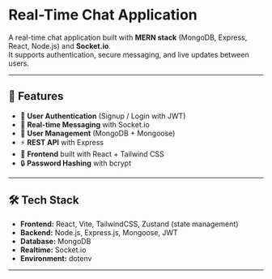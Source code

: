 # Real-Time Chat Application

A real-time chat application built with **MERN stack** (MongoDB, Express, React, Node.js) and **Socket.io**.  
It supports authentication, secure messaging, and live updates between users.

---

## 🚀 Features
- 🔐 **User Authentication** (Signup / Login with JWT)
- 💬 **Real-time Messaging** with Socket.io
- 👤 **User Management** (MongoDB + Mongoose)
- ⚡ **REST API** with Express
- 🎨 **Frontend** built with React + Tailwind CSS
- 🔒 **Password Hashing** with bcrypt

---

## 🛠️ Tech Stack
- **Frontend:** React, Vite, TailwindCSS, Zustand (state management)
- **Backend:** Node.js, Express.js, Mongoose, JWT
- **Database:** MongoDB
- **Realtime:** Socket.io
- **Environment:** dotenv

---

